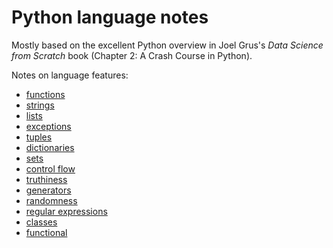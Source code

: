 # Python language notes

Mostly based on the excellent Python overview in Joel Grus's *Data Science from Scratch*
book (Chapter 2: A Crash Course in Python).

Notes on language features:

* [functions](functions.py)
* [strings](strings.py)
* [lists](lists.py)
* [exceptions](exceptions.py)
* [tuples](tuples.py)
* [dictionaries](dictionaries.py)
* [sets](sets.py)
* [control flow](control-flow.py)
* [truthiness](truthiness.py)
* [generators](generators.py)
* [randomness](randomness.py)
* [regular expressions](regex.py)
* [classes](classes.py)
* [functional](functional.py)
